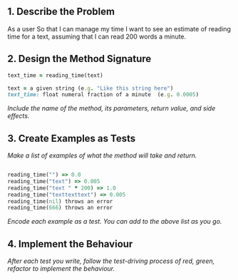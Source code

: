 ## 1. Describe the Problem

As a user
So that I can manage my time
I want to see an estimate of reading time for a text, assuming that I can read 200 words a minute.

## 2. Design the Method Signature

```ruby
text_time = reading_time(text)

text = a given string (e.g. "Like this string here")
text_time: float numeral fraction of a minute  (e.g. 0.0005)
```
_Include the name of the method, its parameters, return value, and side effects._

## 3. Create Examples as Tests

_Make a list of examples of what the method will take and return._

```ruby

reading_time("") => 0.0
reading_time("text") => 0.005
reading_time("text " * 200) => 1.0
reading_time("texttexttext") => 0.005
reading_time(nil) throws an error
reading_time(666) throws an error

```

_Encode each example as a test. You can add to the above list as you go._

## 4. Implement the Behaviour

_After each test you write, follow the test-driving process of red, green, refactor to implement the behaviour._

